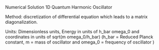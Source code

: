 Numerical Solution 1D Quantum Harmonic Oscillator

Method: discretization of differential equation which leads to a matrix diagonalization.

Units: Dimensionless units, Energy in units of h_bar omega_0 and coordinates in units of sqrt(m omega_0/h_bar)
(h_bar = Reduced Planck constant, m = mass of oscillator and omega_0 = frequency of oscillator )

